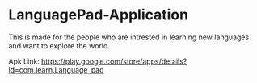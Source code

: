 # LanguagePad-Application
This is made for the people who are intrested in learning new languages and want to explore the world.

Apk Link: https://play.google.com/store/apps/details?id=com.learn.Language_pad
